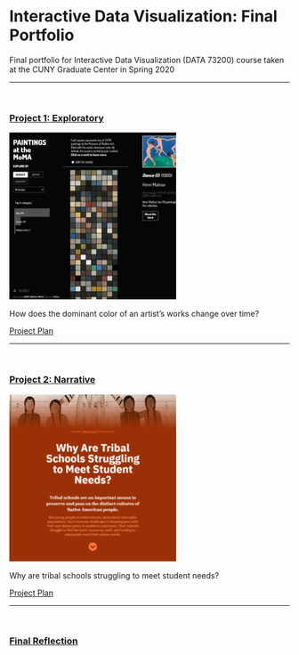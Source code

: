 # Interactive Data Visualization: Final Portfolio
Final portfolio for Interactive Data Visualization (DATA 73200) course taken at the CUNY Graduate Center in Spring 2020

-----------

<br />

### [Project 1: Exploratory](https://koffeeya.github.io/Interactive-Data-Viz-Portfolio/Project1/index.html)

![](https://raw.githubusercontent.com/koffeeya/Interactive-Data-Viz-Portfolio/master/assets/project-01-thumbnail.png)

How does the dominant color of an artist’s works change over time?

[Project Plan](https://github.com/koffeeya/Interactive-Data-Viz-Portfolio/tree/master/Project1)

-----------

<br />

### [Project 2: Narrative](https://koffeeya.github.io/Interactive-Data-Viz-Portfolio/Project2/index.html)

![](https://raw.githubusercontent.com/koffeeya/Interactive-Data-Viz-Portfolio/master/assets/project-02-thumbnail.png)

Why are tribal schools struggling to meet student needs?

[Project Plan](https://github.com/koffeeya/Interactive-Data-Viz-Portfolio/tree/master/Project2)

-----------

<br />

### [Final Reflection](https://docs.google.com/document/d/19_74pO4f3BGfySk4lpw0R3mUyTJiCK0Sta5WQMQ3yBQ/edit?usp=sharing)
